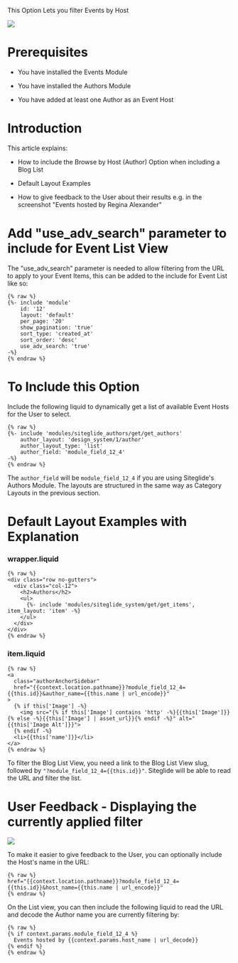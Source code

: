 
This Option Lets you filter Events by Host

![](https://downloads.intercomcdn.com/i/o/203113631/71658f1f3e7c25f78cc26d27/image.png)

# Prerequisites

*   You have installed the Events Module

*   You have installed the Authors Module

*   You have added at least one Author as an Event Host

# Introduction

This article explains:

*   How to include the Browse by Host (Author) Option when including a Blog List

*   Default Layout Examples

*   How to give feedback to the User about their results e.g. in the screenshot "Events hosted by Regina Alexander"

# Add "use\_adv\_search" parameter to include for Event List View

The "use\_adv\_search" parameter is needed to allow filtering from the URL to apply to your Event Items, this can be added to the include for Event List like so:

```liquid
{% raw %}
{%- include 'module'
    id: '12'
    layout: 'default'
    per_page: '20'
    show_pagination: 'true'
    sort_type: 'created_at'
    sort_order: 'desc'
    use_adv_search: 'true' 
-%}
{% endraw %}
```

# To Include this Option

Include the following liquid to dynamically get a list of available Event Hosts for the User to select.

```liquid
{% raw %}
{%- include 'modules/siteglide_authors/get/get_authors'
    author_layout: 'design_system/1/author'
    author_layout_type: 'list'
    author_field: 'module_field_12_4' 
-%}
{% endraw %}
```

The `author_field` will be `module_field_12_4` if you are using Siteglide's Authors Module. The layouts are structured in the same way as Category Layouts in the previous section.

# Default Layout Examples with Explanation

### wrapper.liquid

```liquid
{% raw %}
<div class="row no-gutters">
  <div class="col-12">
    <h2>Authors</h2>
    <ul>
      {%- include 'modules/siteglide_system/get/get_items', item_layout: 'item' -%}
    </ul>
  </div>
</div>
{% endraw %}
```

### item.liquid

```liquid
{% raw %}
<a
  class="authorAnchorSidebar" 
  href="{{context.location.pathname}}?module_field_12_4={{this.id}}&author_name={{this.name | url_encode}}"
>
  {% if this['Image'] -%}
    <img src="{% if this['Image'] contains 'http' -%}{{this['Image']}}{% else -%}{{this['Image'] | asset_url}}{% endif -%}" alt="{{this['Image Alt']}}">
  {% endif -%}
  <li>{{this['name']}}</li>
</a>
{% endraw %}
```

To filter the Blog List View, you need a link to the Blog List View slug, followed by `"?module_field_12_4={{this.id}}"`. Siteglide will be able to read the URL and filter the list.

# User Feedback - Displaying the currently applied filter

![](https://downloads.intercomcdn.com/i/o/203114241/3ac8c19e758992cd83ca0b89/image.png)

To make it easier to give feedback to the User, you can optionally include the Host's name in the URL:

```liquid
{% raw %}
href="{{context.location.pathname}}?module_field_12_4={{this.id}}&host_name={{this.name | url_encode}}"
{% endraw %}
```

On the List view, you can then include the following liquid to read the URL and decode the Author name you are currently filtering by:

```liquid
{% raw %}
{% if context.params.module_field_12_4 %}
  Events hosted by {{context.params.host_name | url_decode}}
{% endif %}
{% endraw %}
```





